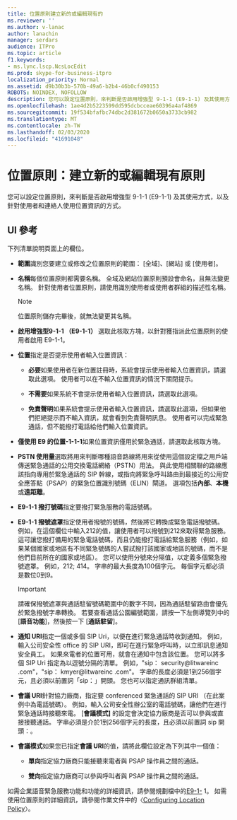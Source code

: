 ```yaml
---
title: 位置原則建立新的或編輯現有的
ms.reviewer: ''
ms.author: v-lanac
author: lanachin
manager: serdars
audience: ITPro
ms.topic: article
f1.keywords:
- ms.lync.lscp.NcsLocEdit
ms.prod: skype-for-business-itpro
localization_priority: Normal
ms.assetid: d9b30b3b-570b-49a6-b2b4-46b0cf490153
ROBOTS: NOINDEX, NOFOLLOW
description: 您可以設定位置原則，來判斷是否啟用增強型 9-1-1 (E9-1-1) 及其使用方式，以及針對使用者和連絡人使用位置資訊的方式。
ms.openlocfilehash: 1ae4d2b5223599dd595dcbcceae60396a4af4869
ms.sourcegitcommit: 19f534bfafbc74dbc2d381672b0650a3733cb982
ms.translationtype: MT
ms.contentlocale: zh-TW
ms.lasthandoff: 02/03/2020
ms.locfileid: "41691048"
---
```

# <a name="location-policy-create-new-or-edit-existing"></a>位置原則：建立新的或編輯現有原則

您可以設定位置原則，來判斷是否啟用增強型 9-1-1 (E9-1-1) 及其使用方式，以及針對使用者和連絡人使用位置資訊的方式。

## <a name="ui-reference"></a>UI 參考

下列清單說明頁面上的欄位。

- **範圍**識別您要建立或修改之位置原則的範圍： [全域]、[網站] 或 [使用者]。

- **名稱**每個位置原則都需要名稱。 全域及網站位置原則預設會命名，且無法變更名稱。 針對使用者位置原則，請使用識別使用者或使用者群組的描述性名稱。

    > [!NOTE]
    > 位置原則儲存完畢後，就無法變更其名稱。

- **啟用增強型9-1-1 （E9-1-1）** 選取此核取方塊，以針對獲指派此位置原則的使用者啟用 E9-1-1。

- **位置**指定是否提示使用者輸入位置資訊：

  - **必要**如果使用者在新位置註冊時，系統會提示使用者輸入位置資訊，請選取此選項。 使用者可以在不輸入位置資訊的情況下關閉提示。

  - **不需要**如果系統不會提示使用者輸入位置資訊，請選取此選項。

  - **免責聲明**如果系統會提示使用者輸入位置資訊，請選取此選項，但如果他們拒絕提示而不輸入資訊，就會看到免責聲明訊息。 使用者可以完成緊急通話，但不能撥打電話給他們輸入位置資訊。

- **僅使用 E9 的位置-1-1-1**如果位置資訊僅用於緊急通話，請選取此核取方塊。

- **PSTN 使用量**選取將用來判斷哪種語音路線將用來從使用這個設定檔之用戶端傳送緊急通話的公用交換電話網絡（PSTN）用法。 與此使用相關聯的路線應該指向專用於緊急通話的 SIP 幹線，或指向將緊急呼叫路由到最接近的公用安全應答點（PSAP）的緊急位置識別號碼（ELIN）閘道。 選項包括**內部**、**本機**或**遠距離**。

- **E9-1-1 撥打號碼**指定要撥打緊急服務的電話號碼。

- **E9-1-1 撥號遮罩**指定使用者撥號的號碼，然後將它轉換成緊急電話撥號碼。 例如，在這個欄位中輸入212的值，讓使用者可以撥號到212來取得緊急服務。 這可讓您撥打備用的緊急電話號碼，而且仍能撥打電話給緊急服務（例如，如果某個國家或地區有不同緊急號碼的人嘗試撥打該國家或地區的號碼，而不是他們目前所在的國家或地區）。 您可以使用分號來分隔值，以定義多個緊急撥號遮罩。 例如，212; 414。 字串的最大長度為100個字元。 每個字元都必須是數位0到9。

    > [!IMPORTANT]
    > 請確保撥號遮罩與通話駐留號碼範圍中的數字不同，因為通話駐留路由會優先於緊急撥號字串轉換。 若要查看通話公園編號範圍，請按一下左側導覽列中的 [**語音功能**]，然後按一下 [**通話駐留**]。

- **通知 URI**指定一個或多個 SIP Uri，以便在進行緊急通話時收到通知。 例如，輸入公司安全性 office 的 SIP URI，即可在進行緊急呼叫時，以立即訊息通知安全員工。 如果來電者的位置可用，就會在通知中包含該位置。 您可以將多個 SIP Uri 指定為以逗號分隔的清單。 例如，"sip： security@litwareinc .com"，"sip： kmyer@litwareinc .com"。 字串的長度必須是1到256個字元，且必須以前置詞「sip：」開頭。 您也可以指定通訊群組清單。

- **會議 URI**針對協力廠商，指定要 conferenced 緊急通話的 SIP URI （在此案例中為電話號碼）。 例如，輸入公司安全性辦公室的電話號碼，讓他們在進行緊急通話時接聽來電。 [**會議模式]** 的設定會決定協力廠商是否可以參與或直接接聽通話。 字串必須是介於1到256個字元的長度，且必須以前置詞 sip 開頭：。

- **會議模式**如果您已指定**會議 URI**的值，請將此欄位設定為下列其中一個值：

  - **單向**指定協力廠商只能接聽來電者與 PSAP 操作員之間的通話。

  - **雙向**指定協力廠商可以參與呼叫者與 PSAP 操作員之間的通話。

如需企業語音緊急服務功能和功能的詳細資訊，請參閱規劃檔中的[E9-1-](https://technet.microsoft.com/library/c01e6774-bc9f-4c5b-a60b-478b7317b2b7.aspx) 1。 如需使用位置原則的詳細資訊，請參閱作業文件中的〈[Configuring Location Policy](https://technet.microsoft.com/library/14e41bcb-ea0a-49c2-99b3-1f61fc34416d.aspx)〉。



